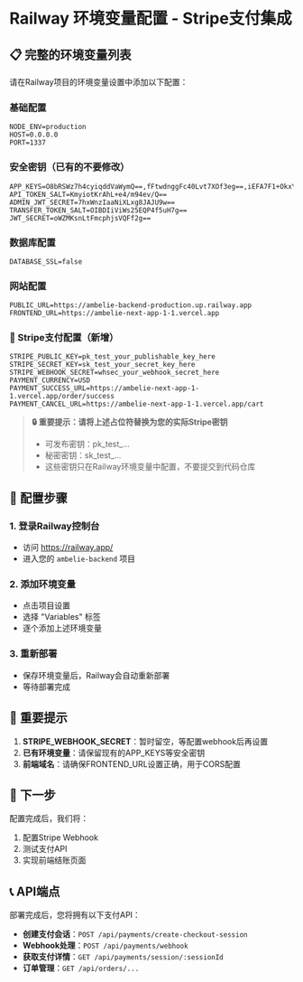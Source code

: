 # Railway 环境变量配置 - Stripe支付集成

## 📋 完整的环境变量列表

请在Railway项目的环境变量设置中添加以下配置：

### 基础配置
```env
NODE_ENV=production
HOST=0.0.0.0
PORT=1337
```

### 安全密钥（已有的不要修改）
```env
APP_KEYS=O8bRSWz7h4cyiqddVaWymQ==,fFtwdnggFc40Lvt7XOf3eg==,iEFA7F1+OkxYVxLpVQbjqw==,uVbVynJkQoSg7zd9YpNU1w==
API_TOKEN_SALT=KmyiotKrAhL+e4/m94ev/Q==
ADMIN_JWT_SECRET=7hxWnzIaaNiXLxg8JAJU9w==
TRANSFER_TOKEN_SALT=OIBDIiViWs25EQP4f5uH7g==
JWT_SECRET=oWZMKsnLtFmcphjsVQFf2g==
```

### 数据库配置
```env
DATABASE_SSL=false
```

### 网站配置
```env
PUBLIC_URL=https://ambelie-backend-production.up.railway.app
FRONTEND_URL=https://ambelie-next-app-1-1.vercel.app
```

### **🔑 Stripe支付配置（新增）**
```env
STRIPE_PUBLIC_KEY=pk_test_your_publishable_key_here
STRIPE_SECRET_KEY=sk_test_your_secret_key_here
STRIPE_WEBHOOK_SECRET=whsec_your_webhook_secret_here
PAYMENT_CURRENCY=USD
PAYMENT_SUCCESS_URL=https://ambelie-next-app-1-1.vercel.app/order/success
PAYMENT_CANCEL_URL=https://ambelie-next-app-1-1.vercel.app/cart
```

> **🔒 重要提示：请将上述占位符替换为您的实际Stripe密钥**
> - 可发布密钥：pk_test_...
> - 秘密密钥：sk_test_...
> - 这些密钥只在Railway环境变量中配置，不要提交到代码仓库

## 🚀 配置步骤

### 1. 登录Railway控制台
- 访问 https://railway.app/
- 进入您的 `ambelie-backend` 项目

### 2. 添加环境变量
- 点击项目设置
- 选择 "Variables" 标签
- 逐个添加上述环境变量

### 3. 重新部署
- 保存环境变量后，Railway会自动重新部署
- 等待部署完成

## 📍 重要提示

1. **STRIPE_WEBHOOK_SECRET**：暂时留空，等配置webhook后再设置
2. **已有环境变量**：请保留现有的APP_KEYS等安全密钥
3. **前端域名**：请确保FRONTEND_URL设置正确，用于CORS配置

## 🔄 下一步

配置完成后，我们将：
1. 配置Stripe Webhook
2. 测试支付API
3. 实现前端结账页面

## 📞 API端点

部署完成后，您将拥有以下支付API：

- **创建支付会话**：`POST /api/payments/create-checkout-session`
- **Webhook处理**：`POST /api/payments/webhook`
- **获取支付详情**：`GET /api/payments/session/:sessionId`
- **订单管理**：`GET /api/orders/...` 